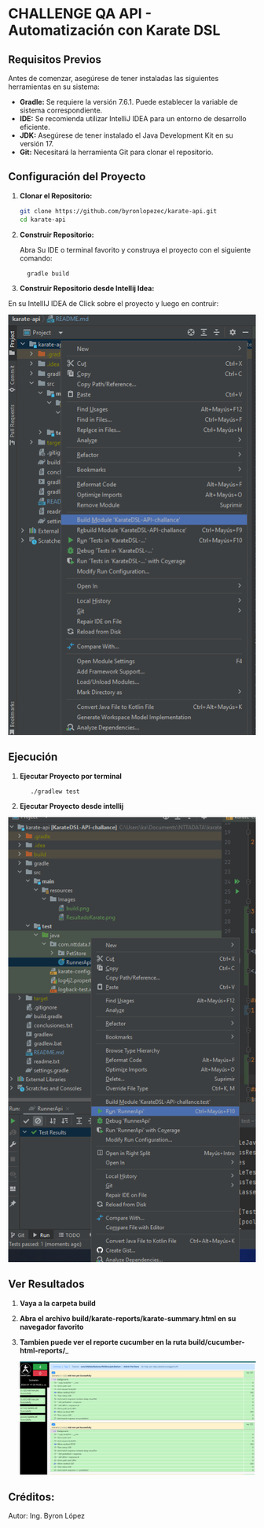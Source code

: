 # CHALLENGE QA API - Automatización con Karate DSL

## Requisitos Previos

Antes de comenzar, asegúrese de tener instaladas las siguientes herramientas en su sistema:

- **Gradle:** Se requiere la versión 7.6.1. Puede establecer la variable de sistema correspondiente.
- **IDE:** Se recomienda utilizar IntelliJ IDEA para un entorno de desarrollo eficiente.
- **JDK:** Asegúrese de tener instalado el Java Development Kit en su versión 17.
- **Git:** Necesitará la herramienta Git para clonar el repositorio.

## Configuración del Proyecto

1. **Clonar el Repositorio:**

   ```bash
   git clone https://github.com/byronlopezec/karate-api.git
   cd karate-api
   ```
2. **Construir Repositorio:**

   Abra Su IDE o terminal favorito y construya el proyecto con el siguiente comando:

    ```bash
      gradle build
      ```
3. **Construir Repositorio desde Intellij Idea:**

En su IntellIJ IDEA de Click sobre el proyecto y luego en contruir:

<p align="center">
  <img src="src/main/resources/Images/build.png" alt="Texto Alternativo">
</p>


## Ejecución 
1. **Ejecutar Proyecto por terminal**

      ```bash
         ./gradlew test
      ```
2. **Ejecutar Proyecto desde intellij**
<p align="center">
  <img src="src/main/resources/Images/ejecucion.png" alt="Texto Alternativo">
</p>

## Ver Resultados
1. **Vaya a la carpeta build**
2. **Abra el archivo build/karate-reports/karate-summary.html en su navegador favorito**
3. **Tambien puede ver el reporte cucumber en la ruta build/cucumber-html-reports/**_

   ![MisResultados](src/main/resources/Images/ResultadoKarate.png)

## Créditos:
Autor: Ing. Byron López
